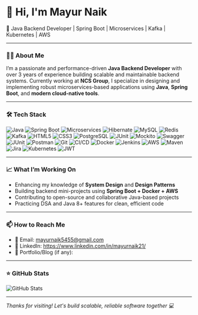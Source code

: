 # 👋 Hi, I'm Mayur Naik

🚀 Java Backend Developer | Spring Boot | Microservices | Kafka | Kubernetes | AWS

---

### 👨‍💻 About Me

I’m a passionate and performance-driven **Java Backend Developer** with over 3 years of experience building scalable and maintainable backend systems. Currently working at **NCS Group**, I specialize in designing and implementing robust microservices-based applications using **Java**, **Spring Boot**, and **modern cloud-native tools**.

---

### 🛠️ Tech Stack
![Java](https://img.shields.io/badge/Java-ED8B00?style=for-the-badge&logo=java&logoColor=white)
![Spring Boot](https://img.shields.io/badge/Spring_Boot-6DB33F?style=for-the-badge&logo=spring-boot&logoColor=white)
![Microservices](https://img.shields.io/badge/Microservices-FF6F00?style=for-the-badge&logo=microgen&logoColor=white)
![Hibernate](https://img.shields.io/badge/Hibernate-59666C?style=for-the-badge&logo=hibernate&logoColor=white)
![MySQL](https://img.shields.io/badge/MySQL-00758F?style=for-the-badge&logo=mysql&logoColor=white)
![Redis](https://img.shields.io/badge/Redis-DC382D?style=for-the-badge&logo=redis&logoColor=white)
![Kafka](https://img.shields.io/badge/Kafka-231F20?style=for-the-badge&logo=apache-kafka&logoColor=white)
![HTML5](https://img.shields.io/badge/HTML5-E34F26?style=for-the-badge&logo=html5&logoColor=white)
![CSS3](https://img.shields.io/badge/CSS3-1572B6?style=for-the-badge&logo=css3&logoColor=white)
![PostgreSQL](https://img.shields.io/badge/PostgreSQL-316192?style=for-the-badge&logo=postgresql&logoColor=white)
![JUnit](https://img.shields.io/badge/JUnit-25A162?style=for-the-badge&logo=java&logoColor=white)
![Mockito](https://img.shields.io/badge/Mockito-45C1C1?style=for-the-badge&logo=mockito&logoColor=white)
![Swagger](https://img.shields.io/badge/Swagger-85EA2D?style=for-the-badge&logo=swagger&logoColor=black)
![JUnit](https://img.shields.io/badge/JUnit-25A162?style=for-the-badge&logo=java&logoColor=white)
![Postman](https://img.shields.io/badge/Postman-FF6C37?style=for-the-badge&logo=postman&logoColor=white)
![Git](https://img.shields.io/badge/Git-F05032?style=for-the-badge&logo=git&logoColor=white)
![CI/CD](https://img.shields.io/badge/CI%2FCD-0A0A0A?style=for-the-badge&logo=github-actions&logoColor=white)
![Docker](https://img.shields.io/badge/Docker-2496ED?style=for-the-badge&logo=docker&logoColor=white)
![Jenkins](https://img.shields.io/badge/Jenkins-D24939?style=for-the-badge&logo=jenkins&logoColor=white)
![AWS](https://img.shields.io/badge/AWS-FF9900?style=for-the-badge&logo=amazon-aws&logoColor=white)
![Maven](https://img.shields.io/badge/Maven-C71A36?style=for-the-badge&logo=apache-maven&logoColor=white)
![Jira](https://img.shields.io/badge/Jira-0052CC?style=for-the-badge&logo=jira&logoColor=white)
![Kubernetes](https://img.shields.io/badge/Kubernetes-326CE5?style=for-the-badge&logo=kubernetes&logoColor=white)
![JWT](https://img.shields.io/badge/JWT-000000?style=for-the-badge&logo=json-web-tokens&logoColor=white)

---

### 📈 What I’m Working On

- Enhancing my knowledge of **System Design** and **Design Patterns**
- Building backend mini-projects using **Spring Boot + Docker + AWS**
- Contributing to open-source and collaborative Java-based projects
- Practicing DSA and Java 8+ features for clean, efficient code

---

### 📫 How to Reach Me

- 📧 Email: mayurnaik5455@gmail.com
- 💼 LinkedIn: https://www.linkedin.com/in/mayurnaik21/
- 🔗 Portfolio/Blog (if any): 

---

### ⭐ GitHub Stats

![GitHub Stats](https://github-readme-stats.vercel.app/api?username=your-github-username&show_icons=true&theme=github_dark)

---

_Thanks for visiting! Let's build scalable, reliable software together 💻_
